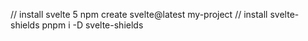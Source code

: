 // install svelte 5
npm create svelte@latest my-project
// install svelte-shields
pnpm i -D svelte-shields